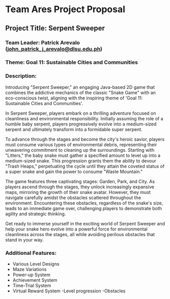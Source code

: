 # Team Ares Project Proposal

## Project Title: **Serpent Sweeper**

### Team Leader: Patrick Arevalo (john_patrick_j_arevalo@dlsu.edu.ph)

### Theme: Goal 11: Sustainable Cities and Communities

### Description:
Introducing "Serpent Sweeper," an engaging Java-based 2D game that combines the addictive mechanics of the classic "Snake Game" with an eco-conscious twist, aligning with the inspiring theme of 'Goal 11: Sustainable Cities and Communities'.

In Serpent Sweeper, players embark on a thrilling adventure focused on cleanliness and environmental responsibility. Initially assuming the role of a humble baby serpent, players progressively evolve into a medium-sized serpent and ultimately transform into a formidable super serpent.

To advance through the stages and become the city's heroic savior, players must consume various types of environmental debris, representing their unwavering commitment to cleaning up the surroundings. Starting with "Litters," the baby snake must gather a specified amount to level up into a medium-sized snake. This progression grants them the ability to devour "Trash Heaps," perpetuating the cycle until they attain the coveted status of a super snake and gain the power to consume "Waste Mountain."

The game features three captivating stages: Garden, Park, and City. As players ascend through the stages, they unlock increasingly expansive maps, mirroring the growth of their snake avatar. However, they must navigate carefully amidst the obstacles scattered throughout the environment. Encountering these obstacles, regardless of the snake's size, leads to an immediate game over, challenging players to demonstrate both agility and strategic thinking.

Get ready to immerse yourself in the exciting world of Serpent Sweeper and help your snake hero evolve into a powerful force for environmental cleanliness across the stages, all while avoiding perilous obstacles that stand in your way.

### Additional Features:
- Various Level Designs
- Maze Variations
- Power-up System
- Achievement System
- Time-Trial System
- Virtual Reward System
 -Level progression 
 -Obstacles
